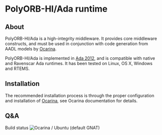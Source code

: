# PolyORB-HI/Ada runtime

## About

PolyORB-HI/Ada is a high-integrity middleware. It provides core middleware constructs, and must be used in conjunction with code generation from AADL models by [Ocarina](https://github.com/OpenAADL/ocarina).

PolyORB-HI/Ada is implemented in [Ada 2012](http://www.ada2012.org), and is compatible with native and Ravenscar Ada runtimes.
It has been tested on Linux, OS X, Windows and RTEMS.

## Installation

The recommended installation process is through the proper configuration and installation of [Ocarina](https://github.com/OpenAADL/ocarina), see Ocarina documentation for details.

## Q&A

Build status ![Ocarina / Ubuntu (default GNAT)](https://github.com/OpenAADL/polyorb-hi-ada/workflows/Ocarina%20/%20Ubuntu%20(default%20GNAT)/badge.svg)
